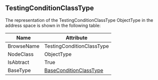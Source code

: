 <!-- objecttype -->
## TestingConditionClassType

The representation of the TestingConditionClassType ObjectType in the address space is shown in the following table:  

|Name|Attribute|
|---|---|
|BrowseName|TestingConditionClassType|
|NodeClass|ObjectType|
|IsAbtract|True|
|BaseType|[BaseConditionClassType](../../../Part9/ObjectTypes/BaseConditionClassType/readme.md)|

